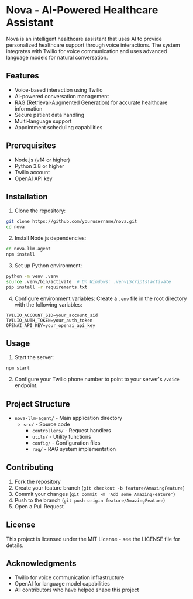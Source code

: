 # Nova - AI-Powered Healthcare Assistant

Nova is an intelligent healthcare assistant that uses AI to provide personalized healthcare support through voice interactions. The system integrates with Twilio for voice communication and uses advanced language models for natural conversation.

## Features

- Voice-based interaction using Twilio
- AI-powered conversation management
- RAG (Retrieval-Augmented Generation) for accurate healthcare information
- Secure patient data handling
- Multi-language support
- Appointment scheduling capabilities

## Prerequisites

- Node.js (v14 or higher)
- Python 3.8 or higher
- Twilio account
- OpenAI API key

## Installation

1. Clone the repository:
```bash
git clone https://github.com/yourusername/nova.git
cd nova
```

2. Install Node.js dependencies:
```bash
cd nova-llm-agent
npm install
```

3. Set up Python environment:
```bash
python -m venv .venv
source .venv/bin/activate  # On Windows: .venv\Scripts\activate
pip install -r requirements.txt
```

4. Configure environment variables:
Create a `.env` file in the root directory with the following variables:
```
TWILIO_ACCOUNT_SID=your_account_sid
TWILIO_AUTH_TOKEN=your_auth_token
OPENAI_API_KEY=your_openai_api_key
```

## Usage

1. Start the server:
```bash
npm start
```

2. Configure your Twilio phone number to point to your server's `/voice` endpoint.

## Project Structure

- `nova-llm-agent/` - Main application directory
  - `src/` - Source code
    - `controllers/` - Request handlers
    - `utils/` - Utility functions
    - `config/` - Configuration files
    - `rag/` - RAG system implementation

## Contributing

1. Fork the repository
2. Create your feature branch (`git checkout -b feature/AmazingFeature`)
3. Commit your changes (`git commit -m 'Add some AmazingFeature'`)
4. Push to the branch (`git push origin feature/AmazingFeature`)
5. Open a Pull Request

## License

This project is licensed under the MIT License - see the LICENSE file for details.

## Acknowledgments

- Twilio for voice communication infrastructure
- OpenAI for language model capabilities
- All contributors who have helped shape this project 
